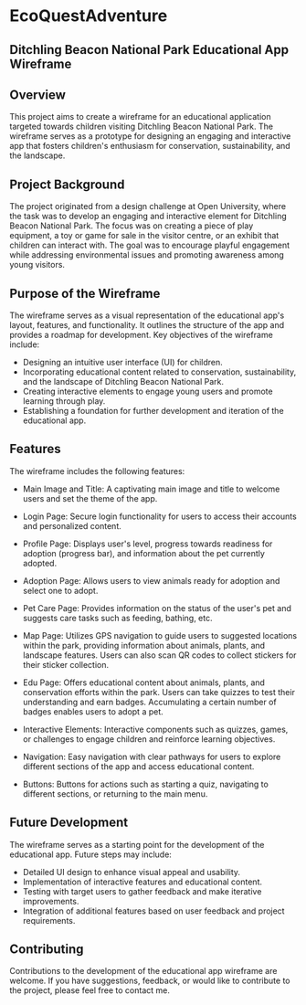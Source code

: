 # EcoQuestAdventure

## Ditchling Beacon National Park Educational App Wireframe

## Overview
This project aims to create a wireframe for an educational application targeted towards children visiting Ditchling Beacon National Park. The wireframe serves as a prototype for designing an engaging and interactive app that fosters children's enthusiasm for conservation, sustainability, and the landscape.

## Project Background
The project originated from a design challenge at Open University, where the task was to develop an engaging and interactive element for Ditchling Beacon National Park. The focus was on creating a piece of play equipment, a toy or game for sale in the visitor centre, or an exhibit that children can interact with. The goal was to encourage playful engagement while addressing environmental issues and promoting awareness among young visitors.

## Purpose of the Wireframe
The wireframe serves as a visual representation of the educational app's layout, features, and functionality. It outlines the structure of the app and provides a roadmap for development. Key objectives of the wireframe include:

- Designing an intuitive user interface (UI) for children.
- Incorporating educational content related to conservation, sustainability, and the landscape of Ditchling Beacon National Park.
- Creating interactive elements to engage young users and promote learning through play.
- Establishing a foundation for further development and iteration of the educational app.

## Features
The wireframe includes the following features:

- Main Image and Title: A captivating main image and title to welcome users and set the theme of the app.

- Login Page: Secure login functionality for users to access their accounts and personalized content.

- Profile Page: Displays user's level, progress towards readiness for adoption (progress bar), and information about the pet currently adopted.

- Adoption Page: Allows users to view animals ready for adoption and select one to adopt.

- Pet Care Page: Provides information on the status of the user's pet and suggests care tasks such as feeding, bathing, etc.

- Map Page: Utilizes GPS navigation to guide users to suggested locations within the park, providing information about animals, plants, and landscape features. Users can also scan QR codes to collect stickers for their sticker collection.

- Edu Page: Offers educational content about animals, plants, and conservation efforts within the park. Users can take quizzes to test their understanding and earn badges. Accumulating a certain number of badges enables users to adopt a pet.

- Interactive Elements: Interactive components such as quizzes, games, or challenges to engage children and reinforce learning objectives.

- Navigation: Easy navigation with clear pathways for users to explore different sections of the app and access educational content.

- Buttons: Buttons for actions such as starting a quiz, navigating to different sections, or returning to the main menu.

## Future Development
The wireframe serves as a starting point for the development of the educational app. Future steps may include:

- Detailed UI design to enhance visual appeal and usability.
- Implementation of interactive features and educational content.
- Testing with target users to gather feedback and make iterative improvements.
- Integration of additional features based on user feedback and project requirements.

## Contributing
Contributions to the development of the educational app wireframe are welcome. If you have suggestions, feedback, or would like to contribute to the project, please feel free to contact me.
